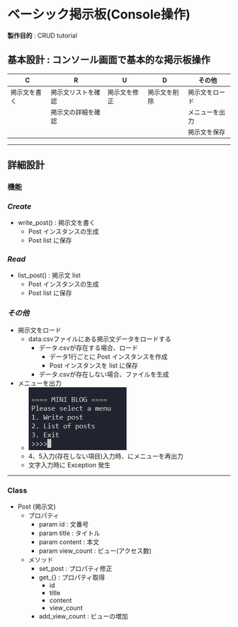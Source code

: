 # ベーシック掲示板(Console操作)
**製作目的** : CRUD tutorial  
## **基本設計** : コンソール画面で基本的な掲示板操作
| C            | R                  | U            | D            | その他         |
| ------------ | ------------------ | ------------ | ------------ | -------------- |
| 掲示文を書く | 掲示文リストを確認 | 掲示文を修正 | 掲示文を削除 | 掲示文をロード |
|              | 掲示文の詳細を確認 |              |              | メニューを出力 |
|              |                    |              |              | 掲示文を保存   |
---
## **詳細設計**
### **機能**  
### *Create*
- write_post() : 掲示文を書く
  - Post インスタンスの生成
  - Post list に保存

### *Read*
- list_post() : 掲示文 list
  - Post インスタンスの生成
  - Post list に保存

### *その他*
- 掲示文をロード
  - data.csvファイルにある掲示文データをロードする
    - データ.csvが存在する場合、ロード
        - データ1行ごとに Post インスタンスを作成
        - Post インスタンスを list に保存
    - データ.csvが存在しない場合、ファイルを生成
- メニューを出力
  - ![](./mini_blog/img/main.jpg)
  - 4、5入力(存在しない項目)入力時、にメニューを再出力
  - 文字入力時に Exception 発生
---
### **Class**  
- Post (掲示文)
  - プロパティ
    - param id : 文番号
    - param title : タイトル
    - param content : 本文
    - param view_count : ビュー(アクセス数)
  - メソッド
      - set_post : プロパティ修正
      - get_{} : プロパティ取得
        - id
        - title
        - content
        - view_count
      - add_view_count : ビューの増加

